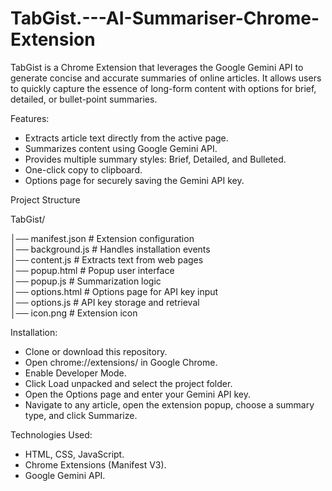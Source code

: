 # TabGist.---AI-Summariser-Chrome-Extension
TabGist is a Chrome Extension that leverages the Google Gemini API to generate concise and accurate summaries of online articles. It allows users to quickly capture the essence of long-form content with options for brief, detailed, or bullet-point summaries.

Features:
- Extracts article text directly from the active page.
- Summarizes content using Google Gemini API.
- Provides multiple summary styles: Brief, Detailed, and Bulleted.
- One-click copy to clipboard.
- Options page for securely saving the Gemini API key.

Project Structure

TabGist/

│── manifest.json       # Extension configuration  
│── background.js       # Handles installation events  
│── content.js          # Extracts text from web pages  
│── popup.html          # Popup user interface  
│── popup.js            # Summarization logic  
│── options.html        # Options page for API key input  
│── options.js          # API key storage and retrieval  
│── icon.png            # Extension icon  

Installation:
- Clone or download this repository.
- Open chrome://extensions/ in Google Chrome.
- Enable Developer Mode.
- Click Load unpacked and select the project folder.
- Open the Options page and enter your Gemini API key.
- Navigate to any article, open the extension popup, choose a summary type, and click Summarize.

Technologies Used:
- HTML, CSS, JavaScript.
- Chrome Extensions (Manifest V3).
- Google Gemini API.
